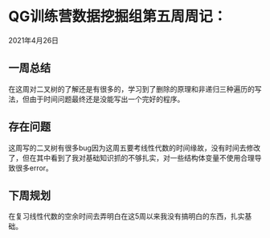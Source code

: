 # QG训练营数据挖掘组第五周周记：
2021年4月26日

## 一周总结
在这周对二叉树的了解还是有很多的，学习到了删除的原理和非递归三种遍历的写法，但由于时间问题最终还是没能写出一个完好的程序。


## 存在问题
这周写的二叉树有很多bug因为这周五要考线性代数的时间缘故，没有时间去修改了，但在其中看到了我对基础知识抓的不够扎实，对一些结构体变量不使用合理导致很多error。


## 下周规划
在复习线性代数的空余时间去弄明白在这5周以来我没有搞明白的东西，扎实基础。


